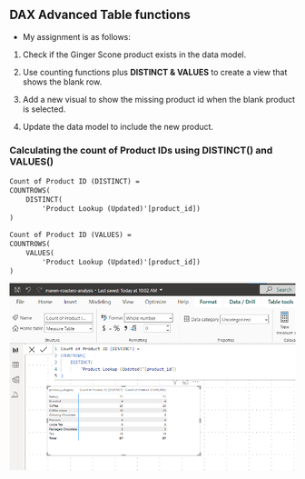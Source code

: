 ## DAX Advanced Table functions

- My assignment is as follows:

1. Check if the Ginger Scone product exists in the data model.

2. Use counting functions plus **DISTINCT & VALUES** to create a view that shows the blank row.

3. Add a new visual to show the missing product id when the blank product is selected.

4. Update the data model to include the new product.


### Calculating the count of Product IDs using DISTINCT() and VALUES()

```
Count of Product ID (DISTINCT) = 
COUNTROWS(
    DISTINCT(
        'Product Lookup (Updated)'[product_id])
)
```

```
Count of Product ID (VALUES) = 
COUNTROWS(
    VALUES(
        'Product Lookup (Updated)'[product_id])
)
```

![DISTINCT-and-VALUES](/DAX_pictures/DISTINCT_and_VALUES.PNG "DISTINCT and Values")

